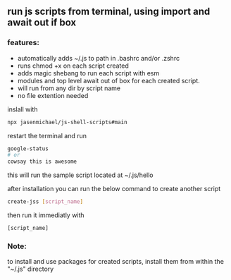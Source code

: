 ## run js scripts from terminal, using import and await out if box

### features:
- automatically adds ~/.js to path in .bashrc and/or .zshrc
- runs chmod +x on each script created
- adds magic shebang to run each script with esm
- modules and top level await out of box for each created script.
- will run from any dir by script name
- no file extention needed


inslall with 
```bash
npx jasenmichael/js-shell-scripts#main
```

restart the terminal and run
```bash
google-status
# or
cowsay this is awesome
```
this will run the sample script located at ~/.js/hello


after installation you can run the below command to create another script
```bash
create-jss [script_name]
```
then run it immediatly with
```bash
[script_name]
```


### Note:
 to install and use packages for created scripts, install them from within the "~/.js" directory



<!-- TODO:
create a script install package(s) and automatically import to your newly created script
```bash
create-jsss [script_name] ["command to run in ~/.js dir"]
```
Example
```bash
create-jss [my_new_express_app] npm i express body-parser
```

add - npx js-shell-script update -->
